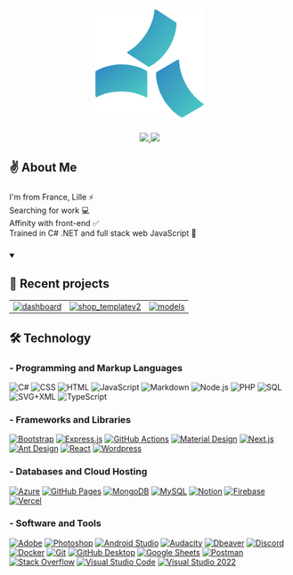 <div align="center">
  <img src="./logo.svg" width="196" height="196" />
</div>

###
<div align="center">
  <a href="https://ronanchenu.vercel.app/" target="_blank">
    <img src="https://img.shields.io/badge/Portfolio-10F7CB?style=for-the-badge&logo=vercel&logoColor=black" />
  </a>
  <a href="https://www.linkedin.com/in/ronanchenu/" target="_blank">
    <img src="https://img.shields.io/badge/LinkedIn-0077B5?style=for-the-badge&logo=linkedin&logoColor=white" />
  </a>
</div>


###

<h2 align="left">✌  About Me</h2>

###

<p align="left">I'm from France, Lille ⚡ <br>Searching for work 💻<br>Affinity with front-end ✅<br>Trained in C# .NET and full stack web JavaScript 🎲</p>

###


<details open> 
  <summary><h2>📘 Recent projects</h2></summary>

<table>
  <tr>
    <td>
      <a href="https://github.com/monority/dashboard">
        <img width="278" src="https://denvercoder1-github-readme-stats.vercel.app/api/pin/?username=monority&repo=dashboard&theme=react&bg_color=1F222E&title_color=F85D7F&hide_border=true&icon_color=F8D866&show_icons=false" alt="dashboard">
      </a>
    </td>
    <td>
      <a href="https://github.com/monority/shop_templatev2">
        <img width="278" src="https://denvercoder1-github-readme-stats.vercel.app/api/pin/?username=monority&repo=shop_templatev2&theme=react&bg_color=1F222E&title_color=F85D7F&hide_border=true&icon_color=F8D866&show_icons=false" alt="shop_templatev2">
      </a>
    </td>
    <td>
      <a href="https://github.com/monority/models">
        <img width="278" src="https://denvercoder1-github-readme-stats.vercel.app/api/pin/?username=monority&repo=models&theme=react&bg_color=1F222E&title_color=F85D7F&hide_border=true&icon_color=F8D866&show_icons=false" alt="models">
      </a>
    </td>
  </tr>
</table>

</details>


###

<h2 align="left">🛠️  Technology</h2>

###


  <h3>- Programming and Markup Languages</h3>
  <p align="left">
<img alt="C#" src="https://custom-icon-badges.demolab.com/badge/C%23-68217A.svg?logo=cs2&logoColor=white">
<img alt="CSS" src="https://img.shields.io/badge/CSS-1572B6.svg?logo=css3&logoColor=white">
<img alt="HTML" src="https://img.shields.io/badge/HTML-E34F26.svg?logo=html5&logoColor=white">
<img alt="JavaScript" src="https://img.shields.io/badge/JavaScript-F7DF1E.svg?logo=javascript&logoColor=black">
<img alt="Markdown" src="https://img.shields.io/badge/Markdown-000000.svg?logo=markdown&logoColor=white">
<img alt="Node.js" src="https://img.shields.io/badge/Node.js-43853D.svg?logo=node.js&logoColor=white">
<img alt="PHP" src="https://img.shields.io/badge/PHP-777BB4.svg?logo=php&logoColor=white">
<img alt="SQL" src="https://custom-icon-badges.demolab.com/badge/SQL-025E8C.svg?logo=database&logoColor=white">
<img alt="SVG+XML" src="https://img.shields.io/badge/SVG%2BXML-e0982c.svg?logo=svg&logoColor=white">
<img alt="TypeScript" src="https://img.shields.io/badge/TypeScript-007ACC.svg?logo=typescript&logoColor=white">
</p>

 <h3>- Frameworks and Libraries</h3>
      <a href="#"><img alt="Bootstrap" src="https://img.shields.io/badge/Bootstrap-7952B3.svg?logo=bootstrap&logoColor=white"></a>
      <a href="#"><img alt="Express.js" src="https://img.shields.io/badge/Express.js-404d59.svg?logo=express&logoColor=white"></a>
      <a href="#"><img alt="GitHub Actions" src="https://img.shields.io/badge/GitHub%20Actions-2671E5.svg?logo=github%20actions&logoColor=white"></a>
      <a href="#"><img alt="Material Design" src="https://img.shields.io/badge/Material%20Design-0081CB.svg?logo=material-design&logoColor=white"></a>
      <a href="#"><img alt="Next.js" src="https://img.shields.io/badge/Next.js-000000.svg?logo=nextdotjs&logoColor=white"></a>
      <a href="#"><img alt="Ant Design" src="https://img.shields.io/badge/Ant%20Design-0170FE.svg?logo=antdesign&logoColor=white"></a>
      <a href="#"><img alt="React" src="https://img.shields.io/badge/React-20232a.svg?logo=react&logoColor=%2361DAFB"></a>
      <a href="#"><img alt="Wordpress" src="https://img.shields.io/badge/Wordpress-21759B?logo=wordpress&logoColor=white"></a>

<h3>- Databases and Cloud Hosting</h3>
      <a href="#"><img alt="Azure" src="https://img.shields.io/badge/Azure-0078D4.svg?logo=microsoft-azure&logoColor=white"></a>
      <a href="#"><img alt="GitHub Pages" src="https://img.shields.io/badge/GitHub%20Pages-327FC7.svg?logo=github&logoColor=white"></a>
      <a href="#"><img alt="MongoDB" src ="https://img.shields.io/badge/MongoDB-4ea94b.svg?logo=mongodb&logoColor=white"></a>
      <a href="#"><img alt="MySQL" src="https://img.shields.io/badge/MySQL-00f.svg?logo=mysql&logoColor=white"></a>
      <a href="#"><img alt="Notion" src="https://img.shields.io/badge/Notion-010101.svg?logo=notion&logoColor=white"></a>
      <a href="#"><img alt="Firebase" src="https://img.shields.io/badge/Firebase-FFCA28.svg?logo=firebase&logoColor=black"></a>
      <a href="#"><img alt="Vercel" src="https://img.shields.io/badge/Vercel-000000.svg?logo=vercel&logoColor=white"></a>

<h3>- Software and Tools</h3>
      <a href="#"><img alt="Adobe" src="https://img.shields.io/badge/Adobe-FF0000.svg?logo=adobe&logoColor=white"></a>
      <a href="#"><img alt="Photoshop" src="https://img.shields.io/badge/Photoshop-31A8FF.svg?logo=adobe-photoshop&logoColor=white"></a>
      <a href="#"><img alt="Android Studio" src="https://img.shields.io/badge/Android%20Studio-008678.svg?logo=android-studio&logoColor=white"></a>
      <a href="#"><img alt="Audacity" src="https://img.shields.io/badge/-Audacity-0000CC?logo=audacity&logoColor=white"></a>
      <a href="#"><img alt="Dbeaver" src="https://custom-icon-badges.demolab.com/badge/-Dbeaver-372923?logo=dbeaver-mono&logoColor=white"></a>
      <a href="#"><img alt="Discord" src="https://img.shields.io/badge/-Discord-5865F2.svg?logo=discord&logoColor=white"></a>
	        <a href="#"><img alt="Docker" src="https://img.shields.io/badge/Docker-2496ED.svg?logo=docker&logoColor=white"></a>
      <a href="#"><img alt="Git" src="https://img.shields.io/badge/Git-F05033.svg?logo=git&logoColor=white"></a>
      <a href="#"><img alt="GitHub Desktop" src="https://img.shields.io/badge/GitHub%20Desktop-8034A9.svg?logo=github&logoColor=white"></a>
      <a href="#"><img alt="Google Sheets" src="https://img.shields.io/badge/Sheets-34A853.svg?logo=google%20sheets&logoColor=white"></a>
      <a href="#"><img alt="Postman" src="https://img.shields.io/badge/Postman-FF6C37?logo=postman&logoColor=white"></a>
      <a href="#"><img alt="Stack Overflow" src="https://img.shields.io/badge/-Stack%20Overflow-FE7A16?logo=stack-overflow&logoColor=white"></a>
      <a href="#"><img alt="Visual Studio Code" src="https://img.shields.io/badge/Visual%20Studio%20Code-0078d7.svg?logo=visual-studio-code&logoColor=white"></a>
      <a href="#"><img alt="Visual Studio 2022" src="https://img.shields.io/badge/Visual%20Studio%202022-5C2D91.svg?logo=visual-studio&logoColor=white"></a>